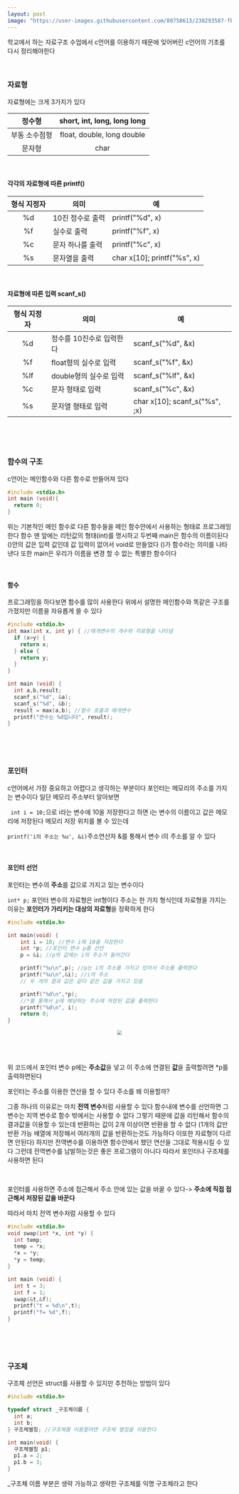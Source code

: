 ```yaml
---
layout: post
image: "https://user-images.githubusercontent.com/80758613/230293587-fb8786be-7541-46d1-a56d-9b73b2653ff8.png"
---
```

학교에서 하는 자료구조 수업에서 c언어를 이용하기 때문에 잊어버린 c언어의 기초를 다시 정리해야한다

&nbsp;

### 자료형

자료형에는 크게 3가지가 있다

|    정수형     | short,  int, long, long long |
| :-----------: | :--------------------------: |
| 부동 소수점형 |  float, double, long double  |
|    문자형     |             char             |

&nbsp;

#### 각각의 자료형에 따른 printf()

| 형식 지정자 | 의미             | 예                          |
| :---------: | ---------------- | --------------------------- |
|     %d      | 10진 정수로 출력 | printf("%d", x)             |
|     %f      | 실수로 출력      | printf("%f", x)             |
|     %c      | 문자 하나를 출력 | printf("%c", x)             |
|     %s      | 문자열을 출력    | char x[10]; printf("%s", x) |

&nbsp;

#### 자료형에 따른 입력 scanf_s()

| 형식 지정자 | 의미                     | 예                            |
| :---------: | ------------------------ | ----------------------------- |
|     %d      | 정수를 10진수로 입력한다 | scanf_s("%d", &x)             |
|     %f      | float형의 실수로 입력    | scanf_s("%f", &x)             |
|     %lf     | double형의 실수로 입력   | scanf_s("%lf", &x)            |
|     %c      | 문자 형태로 입력         | scanf_s("%c", &x)             |
|     %s      | 문자열 형태로 입력       | char x[10]; scanf_s("%s", ;x) |

&nbsp;

&nbsp;

### 함수의 구조

c언어는 메인함수와 다른 함수로 만들어져 있다

``` c
#include <stdio.h>
int main (void){
  return 0;
}
```

위는 기본적인 메인 함수로 다른 함수들을 메인 함수안에서 사용하는 형태로 프로그래밍한다 함수 맨 앞에는 리턴값의 형태(int)를 명시하고 두번째 main은 함수의 이름이된다 ()안의 값은 입력 값인데 값 입력이 없어서 void로 만들었다 ()가 함수라는 의미를 나타낸다 또한 main은 우리가 이름을 변경 할 수 없는 특별한 함수이다

&nbsp;

#### 함수

프로그래밍을 하다보면 함수를 많이 사용한다 위에서 설명한 메인함수와 똑같은 구조를 가졌지만 이름을 자유롭게 쓸 수 있다

``` c
#include <stdio.h>
int max(int x, int y) { //매개변수의 개수와 자료형을 나타냄
  if (x>y) {
    return x;
  } else {
    return y;
  }
}

int main (void) {
  int a,b,result;
  scanf_s("%d", &a);
  scanf_s("%d", &b);
  result = max(a,b); //함수 호출과 매개변수
  printf("큰수는 %d입니다", result); 
}
```

 &nbsp;

&nbsp;

### 포인터

c언어에서 가장 중요하고 어렵다고 생각하는 부분이다 포인터는 메모리의 주소를 가지는 변수이다 일단 메모리 주소부터 알아보면

` int i = 10;`으로 i라는 변수에 10을 저장한다고 하면 i는 변수의 이름이고 값은 메모리에 저장된다 메모리 저장 위치를 볼 수 있는데

`printf('i의 주소는 %u', &i)`주소연산자 &를 통해서 변수 i의 주소를 알 수 있다

&nbsp;

#### 포인터 선언

포인터는 변수의 **주소**를 값으로 가지고 있는 변수이다 

`int* p;` 포인터 변수의 자료형은 int형이다 주소는 한 가지 형식인데 자료형을 가지는 이유는 **포인터가 가리키는 대상의 자료형**을 정확하게 한다 

``` c
#include <stdio.h>

int main(void) {
    int i = 10; //변수 i에 10을 저장한다
    int *p; //포인터 변수 p를 선언 
    p = &i; //p의 값에는 i의 주소가 들어간다

    printf("%u\n",p); //p는 i의 주소를 가지고 있어서 주소를 출력한다
    printf("%u\n",&i); //i의 주소
    // 두 개의 결과 값은 같다 같은 값을 가지고 있음

    printf("%d\n",*p);
    //*를 통해서 p에 해당하는 주소에 저장된 값을 출력한다
    printf("%d\n", i);
    return 0;
}
```

<center>
<img src="https://user-images.githubusercontent.com/80758613/230293587-fb8786be-7541-46d1-a56d-9b73b2653ff8.png" style="zoom:60%;">
</center>&nbsp;

&nbsp;

위 코드에서 포인터 변수 p에는 **주소값**을 넣고 이 주소에 연결된 **값**을 출력할려면 *p를 출력하면된다

포인터는 주소를 이용한 연산을 할 수 있다 주소를 왜 이용할까?

그중 하나의 이유로는 마치 **전역 변수**처럼 사용할 수 있다 함수내에 변수를 선언하면 그 변수는 지역 변수로 함수 밖에서는 사용할 수 없다 그렇기 때문에 값을 리턴해서 함수의 결과값을 이용할 수 있는데 반환하는 값이 2개 이상이면 반환을 할 수 없다 (1개의 값만 반환 가능 배열에 저장해서 여러개의 값을 반환하는것도 가능하다 이또한 자료형이 다르면 안된다) 하지만 전역변수를 이용하면 함수안에서 했던 연산을 그대로 적용시킬 수 있다 그런데 전역변수를 남발하는것은 좋은 프로그램이 아니다 따라서 포인터나 구조체를 사용하면 된다

&nbsp;

포인터를 사용하면 주소에 접근해서 주소 안에 있는 값을 바꿀 수 있다-> **주소에 직접 접근해서 저장된 값을 바꾼다**

따라서 마치 전역 변수처럼 사용할 수 있다

``` c
#include <stdio.h>
void swap(int *x, int *y) {
  int temp;
  temp = *x;
  *x = *y;
  *y = temp;
}

int main (void) {
  int t = 3;
  int f = 1;
  swap(&t,&f);
  printf("t = %d\n",t);
  printf("f= %d",f);
}
```

&nbsp;

&nbsp;

### 구조체

구조체 선언은 struct를 사용할 수 있지만 추천하는 방법이 있다

``` c
#include <stdio.h>

typedef struct _구조체이름 {
  int a;
  int b;
} 구조체별칭; //구조체를 이용할려면 구조체 별칭을 이용한다

int main(void) {
  구조체별칭 p1;
  p1.a = 2;
  p1.b = 3;
}
```

_구조체 이름 부분은 생략 가능하고 생략한 구조체를 익명 구조체라고 한다
